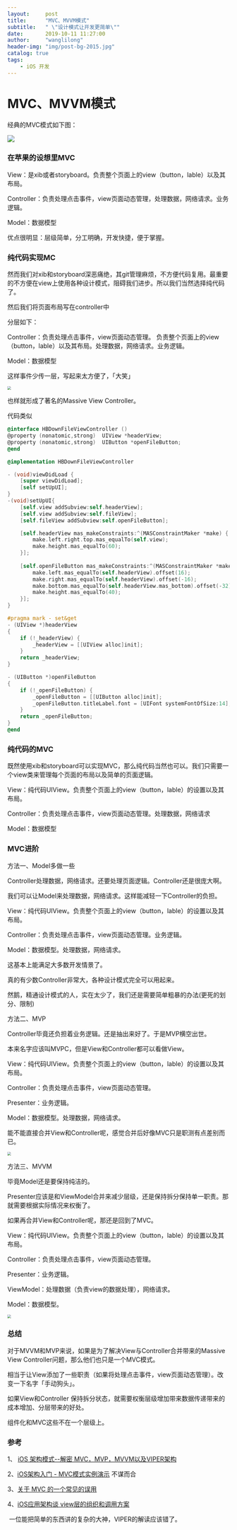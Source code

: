 ```yaml
---
layout:     post
title:      "MVC、MVVM模式"
subtitle:   " \"设计模式让开发更简单\""
date:       2019-10-11 11:27:00
author:     "wanglilong"
header-img: "img/post-bg-2015.jpg"
catalog: true
tags:
    - iOS 开发
---
```

# MVC、MVVM模式



经典的MVC模式如下图：

![](/img/post-mvc-mvvm/MVC架构.png)



### 在苹果的设想里MVC

View：是xib或者storyboard。负责整个页面上的view（button，lable）以及其布局。

Controller：负责处理点击事件，view页面动态管理，处理数据，网络请求。业务逻辑。

Model：数据模型

优点很明显：层级简单，分工明确，开发快捷，便于掌握。



### 纯代码实现MC

然而我们对xib和storyboard深恶痛绝，其git管理麻烦，不方便代码复用。最重要的不方便在view上使用各种设计模式，阻碍我们进步。所以我们当然选择纯代码了。

然后我们将页面布局写在controller中



分层如下：

Controller：负责处理点击事件，view页面动态管理。 负责整个页面上的view（button，lable）以及其布局。处理数据，网络请求。业务逻辑。

Model：数据模型



这样事件少传一层，写起来太方便了，「大笑」

<img src="/img/post-mvc-mvvm/MV架构.png" style="zoom:50%;" />



也样就形成了著名的Massive View Controller。

代码类似

```objective-c
@interface HBDownFileViewController ()
@property (nonatomic,strong)  UIView *headerView;
@property (nonatomic,strong)  UIButton *openFileButton;
@end

@implementation HBDownFileViewController

- (void)viewDidLoad {
    [super viewDidLoad];
    [self setUpUI];
}
-(void)setUpUI{
    [self.view addSubview:self.headerView];
    [self.view addSubview:self.fileView];
    [self.fileView addSubview:self.openFileButton];

    [self.headerView mas_makeConstraints:^(MASConstraintMaker *make) {
        make.left.right.top.mas_equalTo(self.view);
        make.height.mas_equalTo(60);
    }];
    
    [self.openFileButton mas_makeConstraints:^(MASConstraintMaker *make) {
        make.left.mas_equalTo(self.headerView).offset(16);
        make.right.mas_equalTo(self.headerView).offset(-16);
        make.bottom.mas_equalTo(self.headerView.mas_bottom).offset(-32);
        make.height.mas_equalTo(40);
    }];
}

#pragma mark - set&get
- (UIView *)headerView
{
    if (!_headerView) {
        _headerView = [[UIView alloc]init];
    }
    return _headerView;
}

- (UIButton *)openFileButton
{
    if (!_openFileButton) {
        _openFileButton = [[UIButton alloc]init];
        _openFileButton.titleLabel.font = [UIFont systemFontOfSize:14];
    }
    return _openFileButton;
}
@end

```



### 纯代码的MVC

既然使用xib和storyboard可以实现MVC，那么纯代码当然也可以。我们只需要一个view类来管理每个页面的布局以及简单的页面逻辑。



View：纯代码UIView。负责整个页面上的view（button，lable）的设置以及其布局。

Controller：负责处理点击事件，view页面动态管理。处理数据，网络请求

Model：数据模型



### MVC进阶

方法一、Model多做一些

Controller处理数据，网络请求。还要处理页面逻辑。Controller还是很庞大啊。

我们可以让Model来处理数据，网络请求。这样能减轻一下Controller的负担。



View：纯代码UIView。负责整个页面上的view（button，lable）的设置以及其布局。

Controller：负责处理点击事件，view页面动态管理。业务逻辑。

Model：数据模型。处理数据，网络请求。



这基本上能满足大多数开发情景了。

真的有少数Controller非常大，各种设计模式完全可以用起来。

然鹅，精通设计模式的人，实在太少了，我们还是需要简单粗暴的办法(更死的划分、限制)



方法二、MVP

Controller毕竟还负担着业务逻辑。还是抽出来好了。于是MVP横空出世。

本来名字应该叫MVPC，但是View和Controller都可以看做View。



View：纯代码UIView。负责整个页面上的view（button，lable）的设置以及其布局。

Controller：负责处理点击事件，view页面动态管理。

Presenter：业务逻辑。

Model：数据模型。处理数据，网络请求。



能不能直接合并View和Controller呢，感觉合并后好像MVC只是职测有点差别而已。



<img src="/img/post-mvc-mvvm/MVP架构.png" style="zoom:50%;" />

方法三、MVVM

毕竟Model还是要保持纯洁的。

Presenter应该是和ViewModel合并来减少层级，还是保持拆分保持单一职责。那就需要根据实际情况来权衡了。

如果再合并View和Controller呢，那还是回到了MVC。



View：纯代码UIView。负责整个页面上的view（button，lable）的设置以及其布局。

Controller：负责处理点击事件，view页面动态管理。

Presenter：业务逻辑。

ViewModel：处理数据（负责view的数据处理），网络请求。

Model：数据模型。

<img src="/img/post-mvc-mvvm/MVVM架构png.png" style="zoom:50%;" />

### 总结

对于MVVM和MVP来说，如果是为了解决View与Controller合并带来的Massive View Controller问题，那么他们也只是一个MVC模式。

相当于让View添加了一些职责（如果将处理点击事件，view页面动态管理）。改变一下名字「手动狗头」。



如果View和Controller 保持拆分状态，就需要权衡层级增加带来数据传递带来的成本增加、分层带来的好处。



组件化和MVC这些不在一个层级上。

### 参考

1、 [iOS 架构模式--解密 MVC，MVP，MVVM以及VIPER架构](https://www.cnblogs.com/oc-bowen/p/6255475.html)

2、[iOS架构入门 - MVC模式实例演示](https://www.jianshu.com/p/309f0477aac1)  不谋而合

3、[关于 MVC 的一个常见的误用](https://onevcat.com/2018/05/mvc-wrong-use/)

4、[iOS应用架构谈 view层的组织和调用方案](https://casatwy.com/iosying-yong-jia-gou-tan-viewceng-de-zu-zhi-he-diao-yong-fang-an.html)  

​     一位能把简单的东西讲的复杂的大神，VIPER的解读应该错了。

#### 

